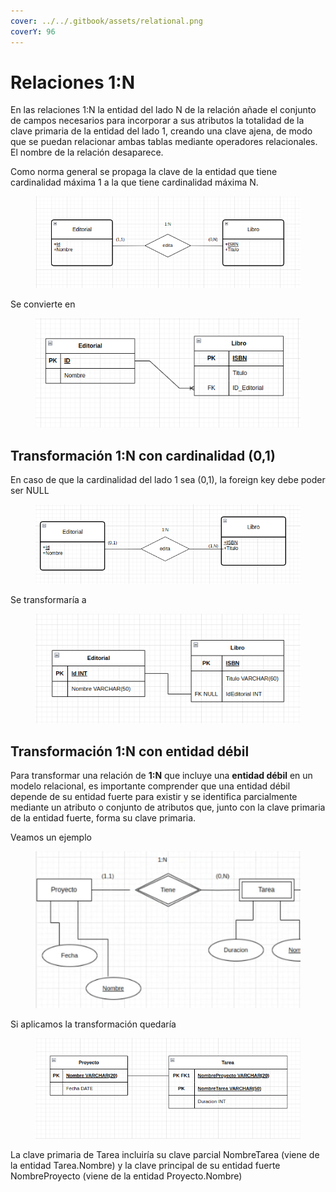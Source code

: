 ```yaml
---
cover: ../../.gitbook/assets/relational.png
coverY: 96
---
```


# Relaciones 1:N

En las relaciones 1:N la entidad del lado N de la relación añade el conjunto de campos necesarios para incorporar a sus atributos la totalidad de la clave primaria de la entidad del lado 1, creando una clave ajena, de modo que se puedan relacionar ambas tablas mediante operadores relacionales. El nombre de la relación desaparece.

Como norma general se propaga la clave de la entidad que tiene cardinalidad máxima 1 a la que tiene cardinalidad máxima N.

<figure><img src="../../.gitbook/assets/image (95).png" alt=""><figcaption></figcaption></figure>

Se convierte en

<figure><img src="../../.gitbook/assets/image (112).png" alt=""><figcaption></figcaption></figure>

## Transformación 1:N con cardinalidad (0,1)

En caso de que la cardinalidad del lado 1 sea (0,1), la foreign key debe poder ser NULL

<figure><img src="../../.gitbook/assets/image (2).png" alt=""><figcaption></figcaption></figure>

Se transformaría a&#x20;

<figure><img src="../../.gitbook/assets/image (168).png" alt=""><figcaption></figcaption></figure>

## Transformación 1:N con entidad débil

Para transformar una relación de **1:N** que incluye una **entidad débil** en un modelo relacional, es importante comprender que una entidad débil depende de su entidad fuerte para existir y se identifica parcialmente mediante un atributo o conjunto de atributos que, junto con la clave primaria de la entidad fuerte, forma su clave primaria.

Veamos un ejemplo

<figure><img src="../../.gitbook/assets/image (3) (1).png" alt=""><figcaption></figcaption></figure>

Si aplicamos la transformación quedaría

<figure><img src="../../.gitbook/assets/image (1) (1) (1).png" alt=""><figcaption></figcaption></figure>

La clave primaria de Tarea incluiría su clave parcial NombreTarea (viene de la entidad Tarea.Nombre) y  la clave principal de su entidad fuerte NombreProyecto (viene de la entidad Proyecto.Nombre)
